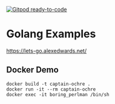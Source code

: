[![Gitpod ready-to-code](https://img.shields.io/badge/Gitpod-ready--to--code-blue?logo=gitpod)](https://gitpod.io/#https://github.com/joejcollins/captain-ochre)

# Golang Examples

<https://lets-go.alexedwards.net/>


## Docker Demo

```
docker build -t captain-ochre .
docker run -it --rm captain-ochre
docker exec -it boring_perlman /bin/sh
```